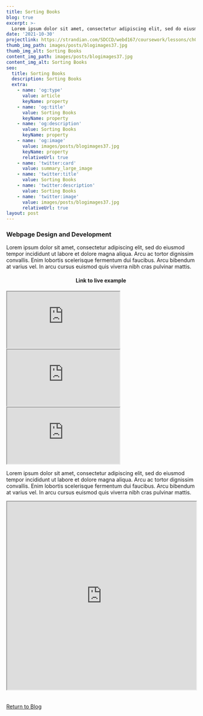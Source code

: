 ```yaml
---
title: Sorting Books
blog: true
excerpt: >-
  Lorem ipsum dolor sit amet, consectetur adipiscing elit, sed do eiusmod tempor incididunt ut labore et dolore magna aliqua. Arcu ac tortor dignissim convallis. Enim lobortis scelerisque fermentum dui faucibus. Arcu bibendum at varius vel. In arcu cursus euismod quis viverra nibh cras pulvinar mattis.
date: '2021-10-30'
projectlink: https://strandian.com/SDCCD/webd167/coursework/lessons/ch02/sorting.php
thumb_img_path: images/posts/blogimages37.jpg
thumb_img_alt: Sorting Books
content_img_path: images/posts/blogimages37.jpg
content_img_alt: Sorting Books
seo:
  title: Sorting Books
  description: Sorting Books
  extra:
    - name: 'og:type'
      value: article
      keyName: property
    - name: 'og:title'
      value: Sorting Books
      keyName: property
    - name: 'og:description'
      value: Sorting Books
      keyName: property
    - name: 'og:image'
      value: images/posts/blogimages37.jpg
      keyName: property
      relativeUrl: true
    - name: 'twitter:card'
      value: summary_large_image
    - name: 'twitter:title'
      value: Sorting Books
    - name: 'twitter:description'
      value: Sorting Books
    - name: 'twitter:image'
      value: images/posts/blogimages37.jpg
      relativeUrl: true
layout: post
---
```


### Webpage Design and Development
Lorem ipsum dolor sit amet, consectetur adipiscing elit, sed do eiusmod tempor incididunt ut labore et dolore magna aliqua. Arcu ac tortor dignissim convallis. Enim lobortis scelerisque fermentum dui faucibus. Arcu bibendum at varius vel. In arcu cursus euismod quis viverra nibh cras pulvinar mattis.

<h4 align="center">
Link to live example
</h4>
<div id="hideweb1">
  <div class="thumbnail-container" title="Web Development Portfolio"><a href="https://strandian.com/SDCCD/webd167/coursework/lessons/ch02/sorting.php" target="_blank">
    <div class="thumbnail">
      <iframe src="https://strandian.com/SDCCD/webd167/coursework/lessons/ch02/sorting.php" onload="this.style.opacity = 1"></iframe>
    </div>
    </a> </div>
</div>
<div id="hideweb2">
  <div class="thumbnail-container" title="Web Development Portfolio"><a href="https://strandian.com/SDCCD/webd167/coursework/lessons/ch02/sorting.php" target="_blank">
    <div class="thumbnail">
      <iframe src="https://strandian.com/SDCCD/webd167/coursework/lessons/ch02/sorting.php" onload="this.style.opacity = 1"></iframe>
    </div>
    </a> </div>
</div>
<div id="hideweb3">
  <div class="thumbnail-container" title="Web Development Portfolio"><a href="https://strandian.com/SDCCD/webd167/coursework/lessons/ch02/sorting.php" target="_blank">
    <div class="thumbnail">
      <iframe src="https://strandian.com/SDCCD/webd167/coursework/lessons/ch02/sorting.php" onload="this.style.opacity = 1"></iframe>
    </div>
    </a> </div>
</div>

Lorem ipsum dolor sit amet, consectetur adipiscing elit, sed do eiusmod tempor incididunt ut labore et dolore magna aliqua. Arcu ac tortor dignissim convallis. Enim lobortis scelerisque fermentum dui faucibus. Arcu bibendum at varius vel. In arcu cursus euismod quis viverra nibh cras pulvinar mattis.

<iframe src="https://phpsandbox.io/e/x/339pq?&layout=EditorPreview&iframeId=ncz53kyxi9&theme=dark&defaultPath=/&showExplorer=no" style="display: block" loading="lazy" allow="accelerometer; autoplay; encrypted-media; gyroscope; picture-in-picture" height="500" width="100%"></iframe>

<br />
<br />
<a class="button" href="/blog/">
  Return to Blog
</a>

<script async src="https://cpwebassets.codepen.io/assets/embed/ei.js"></script>